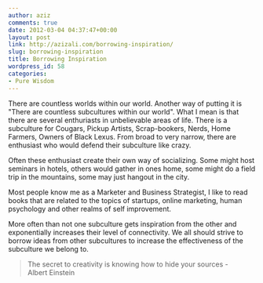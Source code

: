 ```yaml
---
author: aziz
comments: true
date: 2012-03-04 04:37:47+00:00
layout: post
link: http://azizali.com/borrowing-inspiration/
slug: borrowing-inspiration
title: Borrowing Inspiration
wordpress_id: 58
categories:
- Pure Wisdom
---
```


There are countless worlds within our world. Another way of putting it is "There are countless subcultures within our world". What I mean is that there are several enthuriasts in unbelievable areas of life. There is a subculture for Cougars, Pickup Artists, Scrap-bookers, Nerds, Home Farmers, Owners of Black Lexus. From broad to very narrow, there are enthusiast who would defend their subculture like crazy.

Often these enthusiast create their own way of socializing. Some might host seminars in hotels, others would gather in ones home, some might do a field trip in the mountains, some may just hangout in the city.

Most people know me as a Marketer and Business Strategist, I like to read books that are related to the topics of startups, online marketing, human psychology and other realms of self improvement.

More often than not one subculture gets inspiration from the other and exponentially increases their level of connectivity. We all should strive to borrow ideas from other subcultures to increase the effectiveness of the subculture we belong to.


<blockquote>The secret to creativity is knowing how to hide your sources
- Albert Einstein</blockquote>



